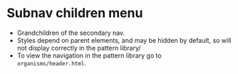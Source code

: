# Subnav children menu

- Grandchildren of the secondary nav.
- Styles depend on parent elements, and may be hidden by default, so will not display correctly in the pattern library/
- To view the navigation in the pattern library go to `organisms/header.html`.
